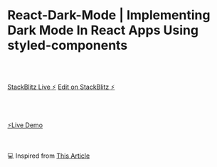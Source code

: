 # React-Dark-Mode | Implementing Dark Mode In React Apps Using styled-components

<br>
<br>

[StackBlitz Live ⚡️](https://react-dark-mode1.vercel.app)  [Edit on StackBlitz ⚡️](https://stackblitz.com/edit/react-4sipmk)

<br>
<br>

[⚡️Live Demo](https://react-dark-mode1.vercel.app) 

<br>

💻 Inspired from [This Article](https://www.smashingmagazine.com/2020/04/dark-mode-react-apps-styled-components/)
